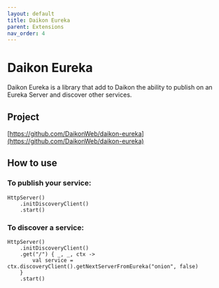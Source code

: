 ```yaml
---
layout: default
title: Daikon Eureka
parent: Extensions
nav_order: 4
---
```


# Daikon Eureka
Daikon Eureka is a library that add to Daikon the ability to publish on an Eureka Server and discover other services.

## Project
[https://github.com/DaikonWeb/daikon-eureka](https://github.com/DaikonWeb/daikon-eureka)

## How to use

### To publish your service:
```
HttpServer()
    .initDiscoveryClient()
    .start()
```

### To discover a service:
```
HttpServer()
    .initDiscoveryClient()
    .get("/") { _, _, ctx ->
        val service = ctx.discoveryClient().getNextServerFromEureka("onion", false)
    }
    .start()
```

